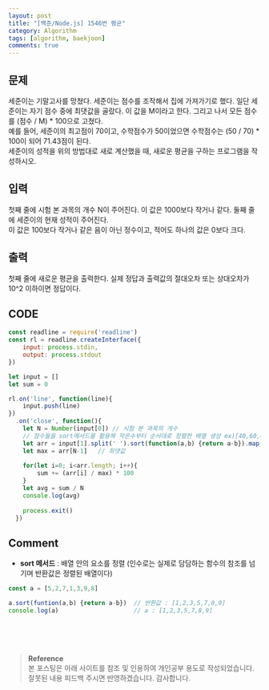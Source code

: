 ```yaml
---
layout: post
title: "[백준/Node.js] 1546번 평균"
category: Algorithm
tags: [algorithm, baekjoon]
comments: true
---
```


## 문제
세준이는 기말고사를 망쳤다. 세준이는 점수를 조작해서 집에 가져가기로 했다. 일단 세준이는 자기 점수 중에 최댓값을 골랐다. 이 값을 M이라고 한다. 그리고 나서 모든 점수를 (점수 / M) * 100으로 고쳤다.   
예를 들어, 세준이의 최고점이 70이고, 수학점수가 50이었으면 수학점수는 (50 / 70) * 100이 되어 71.43점이 된다.   
세준이의 성적을 위의 방법대로 새로 계산했을 때, 새로운 평균을 구하는 프로그램을 작성하시오.

## 입력
첫째 줄에 시험 본 과목의 개수 N이 주어진다. 이 값은 1000보다 작거나 같다. 둘째 줄에 세준이의 현재 성적이 주어진다.   
이 값은 100보다 작거나 같은 음이 아닌 정수이고, 적어도 하나의 값은 0보다 크다.

## 출력
첫째 줄에 새로운 평균을 출력한다. 실제 정답과 출력값의 절대오차 또는 상대오차가 10^2 이하이면 정답이다.

## CODE
```javascript
const readline = require('readline')
const rl = readline.createInterface({
    input: process.stdin,
    output: process.stdout
})

let input = []
let sum = 0

rl.on('line', function(line){
    input.push(line)
})
  .on('close', function(){ 
    let N = Number(input[0]) // 시험 본 과목의 개수
    // 점수들을 sort메서드를 활용해 작은수부터 순서대로 정렬한 배열 생성 ex)[40,60,80]
    let arr = input[1].split(' ').sort(function(a,b) {return a-b}).map(Number)
    let max = arr[N-1]   // 최댓값
    
    for(let i=0; i<arr.length; i++){
        sum += (arr[i] / max) * 100
    }
    let avg = sum / N
    console.log(avg)
    
    process.exit()
  })
```
## Comment
- **sort 메서드** : 배열 안의 요소를 정렬 (인수로는 실제로 담담하는 함수의 참조를 넘기며 반환값은 정렬된 배열이다)

```javascript
const a = [5,2,7,1,3,9,8]

a.sort(funtion(a,b) {return a-b})  // 반환값 : [1,2,3,5,7,8,9]
console.log(a)                     // a : [1,2,3,5,7,8,9]
```
<br>
<br>
<br>

>**Reference**   
본 포스팅은 아래 사이트를 참조 및 인용하여 개인공부 용도로 작성되었습니다.   
잘못된 내용 피드백 주시면 반영하겠습니다. 감사합니다.   
[]()